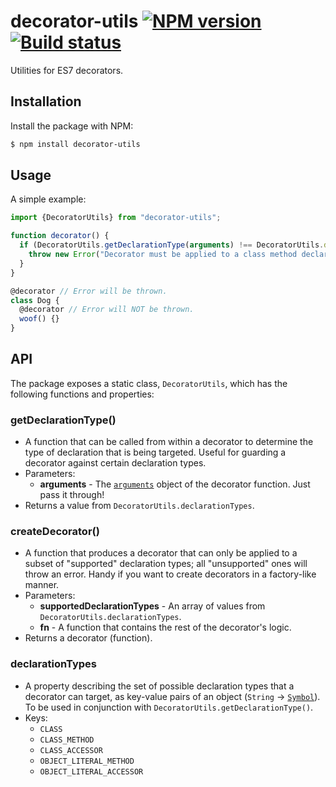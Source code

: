 # decorator-utils [![NPM version](http://img.shields.io/npm/v/decorator-utils.svg?style=flat-square)](https://www.npmjs.org/package/decorator-utils) [![Build status](http://img.shields.io/travis/lukehorvat/decorator-utils.svg?style=flat-square)](https://travis-ci.org/lukehorvat/decorator-utils)

Utilities for ES7 decorators.

## Installation

Install the package with NPM:

```bash
$ npm install decorator-utils
```

## Usage

A simple example:

```javascript
import {DecoratorUtils} from "decorator-utils";

function decorator() {
  if (DecoratorUtils.getDeclarationType(arguments) !== DecoratorUtils.declarationTypes.CLASS_METHOD) {
    throw new Error("Decorator must be applied to a class method declaration.");
  }
}

@decorator // Error will be thrown.
class Dog {
  @decorator // Error will NOT be thrown.
  woof() {}
}
```

## API

The package exposes a static class, `DecoratorUtils`, which has the following functions and properties:

### getDeclarationType()

- A function that can be called from within a decorator to determine the type of declaration that is being targeted. Useful for guarding a decorator against certain declaration types.
- Parameters:
  - **arguments** - The [`arguments`](https://developer.mozilla.org/en/docs/Web/JavaScript/Reference/Functions/arguments) object of the decorator function. Just pass it through!
- Returns a value from `DecoratorUtils.declarationTypes`.

### createDecorator()

- A function that produces a decorator that can only be applied to a subset of "supported" declaration types; all "unsupported" ones will throw an error. Handy if you want to create decorators in a factory-like manner.
- Parameters:
  - **supportedDeclarationTypes** - An array of values from `DecoratorUtils.declarationTypes`.
  - **fn** - A function that contains the rest of the decorator's logic.
- Returns a decorator (function).

### declarationTypes

- A property describing the set of possible declaration types that a decorator can target, as key-value pairs of an object (`String` -> [`Symbol`](https://developer.mozilla.org/en/docs/Web/JavaScript/Reference/Global_Objects/Symbol)). To be used in conjunction with `DecoratorUtils.getDeclarationType()`.
- Keys:
  - `CLASS`
  - `CLASS_METHOD`
  - `CLASS_ACCESSOR`
  - `OBJECT_LITERAL_METHOD`
  - `OBJECT_LITERAL_ACCESSOR`
